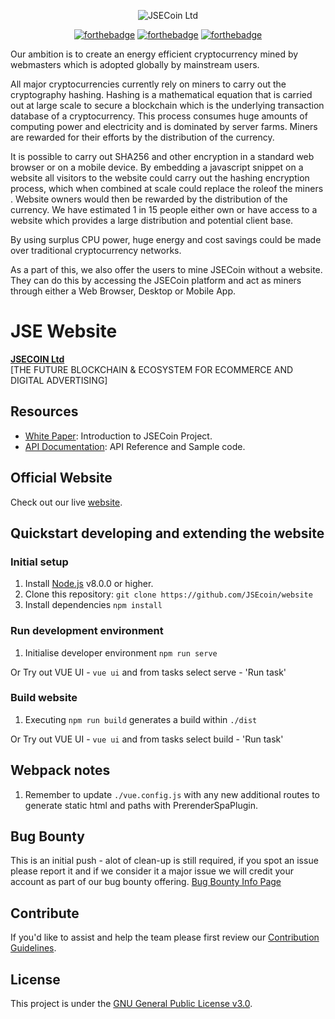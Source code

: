 <div align="center">

![JSECoin Ltd](https://jsecoin.com/docs/images/jseLogo_small_card.png)
  
[![forthebadge](http://forthebadge.com/images/badges/built-with-love.svg)](http://forthebadge.com) [![forthebadge](http://forthebadge.com/images/badges/uses-js.svg)](http://forthebadge.com) [![forthebadge](http://forthebadge.com/images/badges/makes-people-smile.svg)](http://forthebadge.com)
</div>
  
  
Our ambition is to create an energy efficient cryptocurrency mined by webmasters which is adopted globally by mainstream users.
  
All major cryptocurrencies currently rely on miners to carry out the cryptography hashing. Hashing is a mathematical equation that is carried out at large scale to secure a blockchain which is the underlying transaction database of a cryptocurrency. This process consumes huge amounts of computing power and electricity and is dominated by server farms. Miners are rewarded for their efforts by the distribution of the currency.
  
It is possible to carry out SHA256 and other encryption in a standard web browser or on a mobile device. By embedding a javascript snippet on a website all visitors to the website could carry out the hashing encryption process, which when combined at scale could​ ​replace​ ​the role​ ​of​ ​the​ ​miners​. Website owners would then be rewarded by the distribution of the currency. We have estimated 1 in 15 people either own or have access to a website which provides a large distribution and potential client base.
  
By using surplus CPU power, huge energy and cost savings could be made over traditional cryptocurrency networks.
  
As a part of this, we also offer the users to mine JSECoin without a website. They can do this by accessing the JSECoin platform and act as miners through either a Web Browser, Desktop or Mobile App. 
  
# JSE Website

**[JSECOIN Ltd](https://jsecoin.com/)**  
[THE FUTURE BLOCKCHAIN & ECOSYSTEM FOR ECOMMERCE AND DIGITAL ADVERTISING]


## Resources

- [White Paper](https://jsecoin.com/whitepaper.pdf): Introduction to JSECoin Project.
- [API Documentation](https://developer.jsecoin.com/API): API Reference and Sample code.

## Official Website
Check out our live [website](https://jsecoin.com).

## Quickstart developing and extending the website

### Initial setup

1. Install [Node.js](https://nodejs.org) v8.0.0 or higher.
2. Clone this repository: `git clone https://github.com/JSEcoin/website`
3. Install dependencies `npm install`

### Run development environment

1. Initialise developer environment `npm run serve`

Or Try out VUE UI - `vue ui` and from tasks select serve - 'Run task'

### Build website

1. Executing `npm run build` generates a build within `./dist`

Or Try out VUE UI - `vue ui` and from tasks select build - 'Run task'

## Webpack notes

1. Remember to update `./vue.config.js` with any new additional routes to generate static html and paths with PrerenderSpaPlugin.

## Bug Bounty
This is an initial push - alot of clean-up is still required, if you spot an issue please report it and if we consider it a major issue we will credit your account as part of our bug bounty offering.
[Bug Bounty Info Page](https://jsecoin.com/en/oddJobs/bugBounty)

## Contribute
If you'd like to assist and help the team please first review our [Contribution Guidelines](./CONTRIBUTING.md).

## License
This project is under the [GNU General Public License v3.0](./LICENSE).
